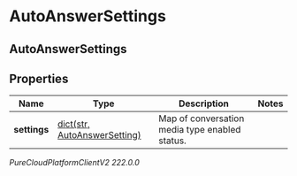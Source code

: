 # AutoAnswerSettings

## AutoAnswerSettings

## Properties

|Name | Type | Description | Notes|
|------------ | ------------- | ------------- | -------------|
| **settings** | [dict(str, AutoAnswerSetting)](AutoAnswerSetting) | Map of conversation media type enabled status. | |



_PureCloudPlatformClientV2 222.0.0_
